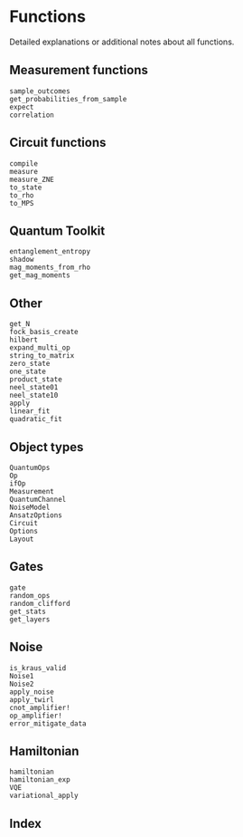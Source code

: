 # Functions

Detailed explanations or additional notes about all functions.

## Measurement functions

```@docs
sample_outcomes
get_probabilities_from_sample
expect
correlation
```

## Circuit functions

```@docs
compile
measure
measure_ZNE
to_state
to_rho
to_MPS
```

## Quantum Toolkit

```@docs
entanglement_entropy
shadow
mag_moments_from_rho
get_mag_moments
```

## Other

```@docs
get_N
fock_basis_create
hilbert
expand_multi_op
string_to_matrix
zero_state
one_state
product_state
neel_state01
neel_state10
apply
linear_fit
quadratic_fit
```

## Object types

```@docs
QuantumOps
Op
ifOp
Measurement
QuantumChannel
NoiseModel
AnsatzOptions
Circuit
Options
Layout
```

## Gates 

```@docs
gate
random_ops
random_clifford
get_stats
get_layers
```

## Noise

```@docs
is_kraus_valid
Noise1
Noise2
apply_noise
apply_twirl
cnot_amplifier!
op_amplifier!
error_mitigate_data
```

## Hamiltonian

```@docs
hamiltonian
hamiltonian_exp
VQE
variational_apply
```

## Index

```@index
```